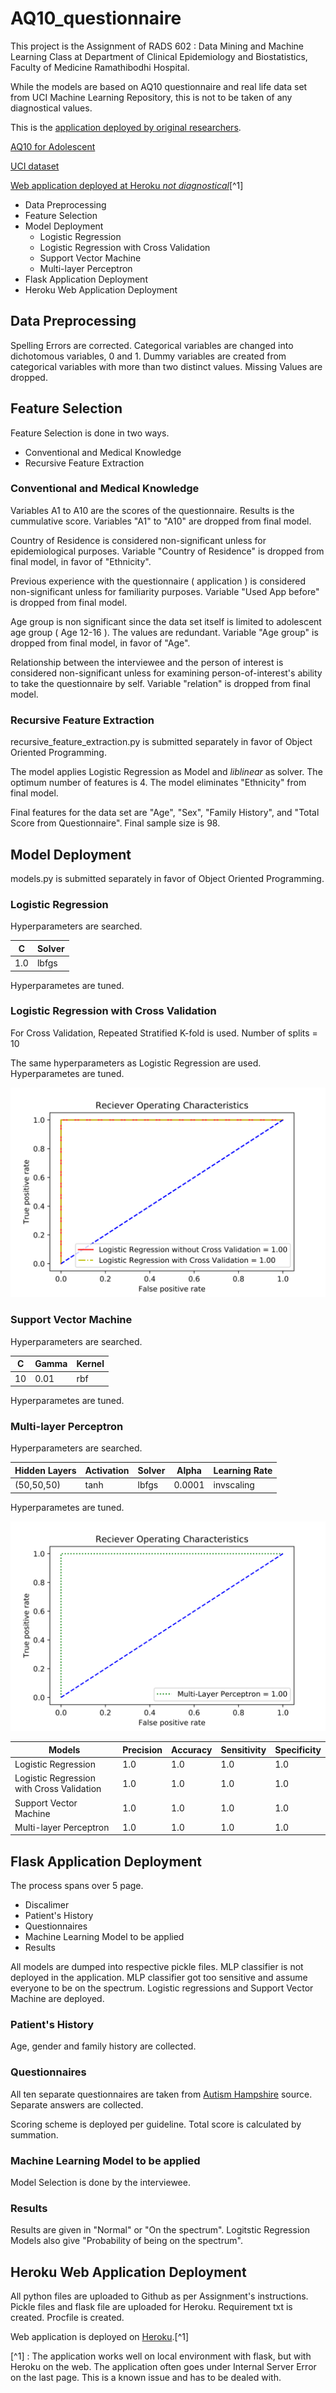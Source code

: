 # AQ10_questionnaire

This project is the Assignment of RADS 602 : Data Mining and Machine Learning Class 
at Department of Clinical Epidemiology and Biostatistics, Faculty of Medicine Ramathibodhi Hospital.

While the models are based on AQ10 questionnaire and real life data set from UCI Machine Learning Repository,
this is not to be taken of any diagnostical values.

This is the [application deployed by original researchers](http://asdtests.com). 

[AQ10 for Adolescent](https://www.autismhampshire.org.uk/assets/uploads/AQ10-Adolescent.pdf)

[UCI dataset](https://archive.ics.uci.edu/ml/datasets/Autism+Screening+Adult)

[Web application deployed at Heroku *not diagnostical*](https://aq10-questionnaires.herokuapp.com)[^1]

* Data Preprocessing
* Feature Selection
* Model Deployment
  * Logistic Regression
  * Logistic Regression with Cross Validation
  * Support Vector Machine
  * Multi-layer Perceptron
* Flask Application Deployment
* Heroku Web Application Deployment

## Data Preprocessing

Spelling Errors are corrected.
Categorical variables are changed into dichotomous variables, 0 and 1.
Dummy variables are created from categorical variables with more than two distinct values.
Missing Values are dropped.

## Feature Selection

Feature Selection is done in two ways.
  * Conventional and Medical Knowledge
  * Recursive Feature Extraction
  
 ### Conventional and Medical Knowledge
 
 Variables A1 to A10 are the scores of the questionnaire.
 Results is the cummulative score.
 Variables "A1" to "A10" are dropped from final model.
 
 Country of Residence is considered non-significant unless for epidemiological purposes.
 Variable "Country of Residence" is dropped from final model, in favor of "Ethnicity".
 
 Previous experience with the questionnaire ( application ) is considered non-significant unless for familiarity purposes.
 Variable "Used App before" is dropped from final model.
 
 Age group is non significant since the data set itself is limited to adolescent age group ( Age 12-16 ).
 The values are redundant.
 Variable "Age group" is dropped from final model, in favor of "Age".
 
Relationship between the interviewee and the person of interest is considered non-significant unless for examining person-of-interest's ability to take the questionnaire by self.
Variable "relation" is dropped from final model.

### Recursive Feature Extraction

recursive_feature_extraction.py is submitted separately in favor of Object Oriented Programming.

The model applies Logistic Regression as Model and *liblinear* as solver.
The optimum number of features is 4.
The model eliminates "Ethnicity" from final model.

Final features for the data set are "Age", "Sex", "Family History", and "Total Score from Questionnaire".
Final sample size is 98.

## Model Deployment

models.py is submitted separately in favor of Object Oriented Programming.

### Logistic Regression 

Hyperparameters are searched.

C|Solver
---|----
1.0|lbfgs

Hyperparametes are tuned.

### Logistic Regression with Cross Validation

For Cross Validation, Repeated Stratified K-fold is used.
Number of splits = 10

The same hyperparameters as Logistic Regression are used.
Hyperparametes are tuned.

![Receiver operating characteristic of Logistic Regression](/roc/logreg_with_cv.svg)

### Support Vector Machine

Hyperparameters are searched.

C|Gamma|Kernel
-|-|-
10|0.01|rbf

Hyperparametes are tuned.

### Multi-layer Perceptron

Hyperparameters are searched.

Hidden Layers|Activation|Solver|Alpha|Learning Rate
-|-|-|-|-
(50,50,50)|tanh|lbfgs|0.0001|invscaling

Hyperparametes are tuned.

![Receiver operating characteristic of MLP](/roc/mlp.svg)

Models|Precision|Accuracy|Sensitivity|Specificity
------|---------|--------|-----------|-----------
Logistic Regression|1.0|1.0|1.0|1.0
Logistic Regression with Cross Validation|1.0|1.0|1.0|1.0
Support Vector Machine|1.0|1.0|1.0|1.0
Multi-layer Perceptron|1.0|1.0|1.0|1.0

## Flask Application Deployment

The process spans over 5 page.
* Discalimer
* Patient's History
* Questionnaires
* Machine Learning Model to be applied
* Results

All models are dumped into respective pickle files.
MLP classifier is not deployed in the application.
MLP classifier got too sensitive and assume everyone to be on the spectrum.
Logistic regressions and Support Vector Machine are deployed.

### Patient's History

Age, gender and family history are collected.

### Questionnaires

All ten separate questionnaires are taken from [Autism Hampshire](https://www.autismhampshire.org.uk) source.
Separate answers are collected.

Scoring scheme is deployed per guideline.
Total score is calculated by summation.

### Machine Learning Model to be applied

Model Selection is done by the interviewee.

### Results

Results are given in "Normal" or "On the spectrum".
Logitstic Regression Models also give "Probability of being on the spectrum".

## Heroku Web Application Deployment

All python files are uploaded to Github as per Assignment's instructions.
Pickle files and flask file are uploaded for Heroku.
Requirement txt is created.
Procfile is created.

Web application is deployed on [Heroku](https://aq10-questionnaires.herokuapp.com).[^1]

[^1] : The application works well on local environment with flask, but with Heroku on the web. The application often goes under Internal Server Error on the last page. This is a known issue and has to be dealed with.
